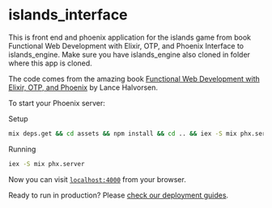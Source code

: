 # islands_interface

This is front end and phoenix application for the islands game from book Functional Web Development with Elixir, OTP, and Phoenix
Interface to islands_engine. Make sure you have islands_engine also cloned in folder where this app is cloned.

The code comes from the amazing book [Functional Web Development with Elixir, OTP, and Phoenix](https://pragprog.com/book/lhelph/functional-web-development-with-elixir-otp-and-phoenix) by Lance Halvorsen.

To start your Phoenix server:

Setup

```bash
mix deps.get && cd assets && npm install && cd .. && iex -S mix phx.server
```

Running

```bash
iex -S mix phx.server
```

Now you can visit [`localhost:4000`](http://localhost:4000) from your browser.

Ready to run in production? Please [check our deployment guides](http://www.phoenixframework.org/docs/deployment).
